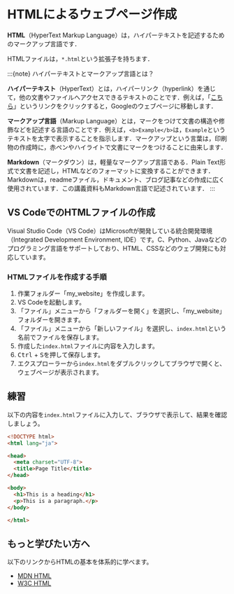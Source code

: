 # HTMLによるウェブページ作成

**HTML**（HyperText Markup Language）は，ハイパーテキストを記述するためのマークアップ言語です．

HTMLファイルは，`*.html`という拡張子を持ちます．

:::{note}
ハイパーテキストとマークアップ言語とは？

**ハイパーテキスト**（HyperText）とは，ハイパーリンク（hyperlink）を通じて，他の文書やファイルへアクセスできるテキストのことです．例えば，「[こちら](https://www.google.com)」というリンクをクリックすると，Googleのウェブページに移動します．

**マークアップ言語**（Markup Language）とは，マークをつけて文書の構造や修飾などを記述する言語のことです．例えば，`<b>Example</b>`は，`Example`というテキストを太字で表示することを指示します．マークアップという言葉は，印刷物の作成時に，赤ペンやハイライトで文書にマークをつけることに由来します．

**Markdown**（マークダウン）は，軽量なマークアップ言語である．Plain Text形式で文書を記述し，HTMLなどのフォーマットに変換することができます．Markdownは，readmeファイル，ドキュメント、ブログ記事などの作成に広く使用されています．この講義資料もMarkdown言語で記述されています．
:::

## VS CodeでのHTMLファイルの作成

Visual Studio Code（VS Code）はMicrosoftが開発している統合開発環境（Integrated Development Environment, IDE）です。C、Python、Javaなどのプログラミング言語をサポートしており、HTML、CSSなどのウェブ開発にも対応しています。

### HTMLファイルを作成する手順

1. 作業フォルダー「my_website」を作成します。
2. VS Codeを起動します。
3. 「ファイル」メニューから「フォルダーを開く」を選択し、「my_website」フォルダーを開きます。
4. 「ファイル」メニューから「新しいファイル」を選択し、`index.html`という名前でファイルを保存します。
5. 作成した`index.html`ファイルに内容を入力します。
6. <kbd>Ctrl</kbd> + <kbd>S</kbd>を押して保存します。
7. エクスプローラーから`index.html`をダブルクリックしてブラウザで開くと、ウェブページが表示されます。

## 練習

以下の内容を`index.html`ファイルに入力して、ブラウザで表示して、結果を確認しましょう。

```html
<!DOCTYPE html>
<html lang="ja">

<head>
  <meta charset="UTF-8">
  <title>Page Title</title>
</head>

<body>
  <h1>This is a heading</h1>
  <p>This is a paragraph.</p>
</body>

</html>
```

## もっと学びたい方へ

以下のリンクからHTMLの基本を体系的に学べます。

- [MDN HTML](https://developer.mozilla.org/en-US/docs/Web/HTML)
- [W3C HTML](https://www.w3schools.com/html)

